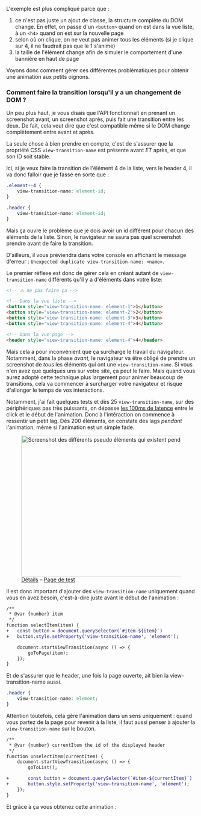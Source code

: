 L'exemple est plus compliqué parce que :

1. ce n'est pas juste un ajout de classe, la structure complète du DOM change. En effet, on passe d'un `<button>` quand on est dans la vue liste, à un `<h4>` quand on est sur la nouvelle page
2. selon où on clique, on ne veut pas animer tous les éléments (si je clique sur 4, il ne faudrait pas que le 1 s'anime)
3. la taille de l'élément change afin de simuler le comportement d'une bannière en haut de page

Voyons donc comment gérer ces différentes problématiques pour obtenir une animation aux petits oignons.

### Comment faire la transition lorsqu'il y a un changement de DOM ?

Un peu plus haut, je vous disais que l'API fonctionnait en prenant un screenshot avant, un screenshot après, puis fait une transition entre les deux. De fait, cela veut dire que c'est compatible même si le DOM change complètement entre avant et après.

La seule chose à bien prendre en compte, c'est de s'assurer que la propriété CSS `view-transition-name` est présente avant _ET_ après, et que son ID soit stable.

Ici, si je veux faire la transition de l'élément 4 de la liste, vers le header 4, il va donc falloir que je fasse en sorte que :

```css
.element--4 {
	view-transition-name: element-id;
}

.header {
	view-transition-name: element-id;
}
```

Mais ça ouvre le problème que je dois avoir un id différent pour chacun des éléments de la liste. Sinon, le navigateur ne saura pas quel screenshot prendre avant de faire la transition.

D'ailleurs, il vous préviendra dans votre console en affichant le message d'erreur : `Unexpected duplicate view-transition-name: <name>`.

Le premier réflexe est donc de gérer cela en créant autant de `view-transition-name` différents qu'il y a d'éléments dans votre liste:

```html
<!-- ⚠️ ne pas faire ça -->

<!-- Dans la vue liste -->
<button style="view-transition-name: element-1">1</button>
<button style="view-transition-name: element-2">2</button>
<button style="view-transition-name: element-3">3</button>
<button style="view-transition-name: element-4">4</button>

<!-- Dans la vue page -->
<header style="view-transition-name: element-4">4</header>
```

Mais cela a pour inconvénient que ça surcharge le travail du navigateur. Notamment, dans la phase _avant_, le navigateur va être obligé de prendre un screenshot de _tous_ les éléments qui ont une `view-transition-name`. Si vous n'en avez que quelques uns sur votre site, ça peut le faire. Mais quand vous aurez adopté cette technique plus largement pour animer beaucoup de transitions, cela va commencer à surcharger votre navigateur et risque d'allonger le temps de vos interactions.

Notamment, j'ai fait quelques tests et dès 25 `view-transition-name`, sur des périphériques pas très puissants, on dépasse <a href="https://www.nngroup.com/articles/response-times-3-important-limits/">les 100ms de latence</a> entre le click et le début de l'animation. Donc à l'intéraction on commence à ressentir un petit lag. Dès 200 éléments, on constate des lags _pendant_ l'animation, même si l'animation est un simple fade.

<figure tabindex="-1" id="performance">
<img src="/images/posts/view-transitions/view-transition-performance.png" alt="Screenshot des différents pseudo éléments qui existent pendant la transition" width="603" height="374" loading="lazy">
<figcaption><a href="https://docs.google.com/spreadsheets/d/1v1RJdqrwW5Sn_hc41ErifvLJMWXT5xqquAz5yax0kIw/edit?usp=sharing">Détails</a> &ndash; <a href="/tutoriels/view-transitions/performance-test/">Page de test</a></figcaption>
</figure>

Il est donc important d'ajouter des `view-transition-name` uniquement quand vous en avez besoin, c'est-à-dire juste avant le début de l'animation :

```diff
/**
 * @var {number} item
 */
function selectItem(item) {
+	const button = document.querySelector(`#item-${item}`)
+	button.style.setProperty('view-transition-name', 'element');

	document.startViewTransition(async () => {
		goToPage(item);
	});
}
```

Et de s'assurer que le header, une fois la page ouverte, ait bien la view-transition-name aussi.

```css
.header {
	view-transition-name: element;
}
```

Attention toutefois, cela gère l'animation dans un sens uniquement : quand vous partez de la page pour revenir à la liste, il faut aussi penser à ajouter la `view-transition-name` sur le bouton.

```diff
/**
 * @var {number} currentItem the id of the displayed header
 */
function unselectItem(currentItem) {
	document.startViewTransition(async () => {
		goToList();

+		const button = document.querySelector(`#item-${currentItem}`)
+		button.style.setProperty('view-transition-name', 'element');
	});
}
```

Et grâce à ça vous obtenez cette animation :
